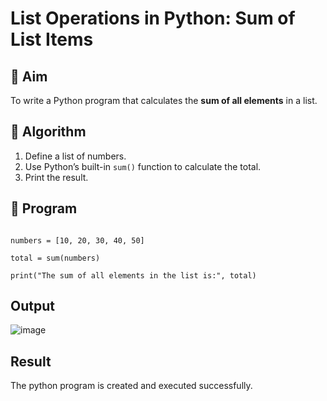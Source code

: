 # List Operations in Python: Sum of List Items

## 🎯 Aim
To write a Python program that calculates the **sum of all elements** in a list.

## 🧠 Algorithm
1. Define a list of numbers.
2. Use Python’s built-in `sum()` function to calculate the total.
3. Print the result.

## 🧾 Program

~~~

numbers = [10, 20, 30, 40, 50]

total = sum(numbers)

print("The sum of all elements in the list is:", total)
~~~

## Output
![image](https://github.com/user-attachments/assets/a2607c91-6302-4342-a72c-c6d220410dd9)

## Result
The python program is created and executed successfully.

